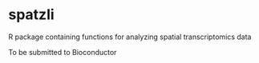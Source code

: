 # spatzli

R package containing functions for analyzing spatial transcriptomics data

To be submitted to Bioconductor

